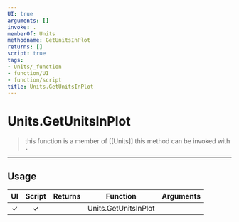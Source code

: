 ```yaml
---
UI: true
arguments: []
invoke: .
memberOf: Units
methodname: GetUnitsInPlot
returns: []
script: true
tags:
- Units/_function
- function/UI
- function/script
title: Units.GetUnitsInPlot
---
```

# Units.GetUnitsInPlot
> this function is a member of [[Units]]
> this method can be invoked with `.`
-----
## Usage
|  UI | Script | Returns | Function | Arguments |
|:---:|:------:|-------:|:--------:|:---------|
|✓|✓||Units.GetUnitsInPlot||

